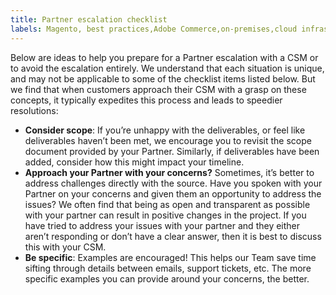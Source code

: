 ```yaml
---
title: Partner escalation checklist
labels: Magento, best practices,Adobe Commerce,on-premises,cloud infrastructure,partners
---
```


Below are ideas to help you prepare for a Partner escalation with a CSM or to avoid the escalation entirely.
We understand that each situation is unique, and may not be applicable to some of the checklist items listed below. But we find that when customers approach their CSM with a grasp on these concepts, it typically expedites this process and leads to speedier resolutions:

* **Consider scope**: If you’re unhappy with the deliverables, or feel like deliverables haven’t been met, we encourage you to revisit the scope document provided by your Partner. Similarly, if deliverables have been added, consider how this might impact your timeline.
* **Approach your Partner with your concerns?** Sometimes, it’s better to address challenges directly with the source. Have you spoken with your Partner on your concerns and given them an opportunity to address the issues? We often find that being as open and transparent as possible with your partner can result in positive changes in the project. If you have tried to address your issues with your partner and they either aren’t responding or don’t have a clear answer, then it is best to discuss this with your CSM.
* **Be specific**: Examples are encouraged! This helps our Team save time sifting through details between emails, support tickets, etc. The more specific examples you can provide around your concerns, the better.
